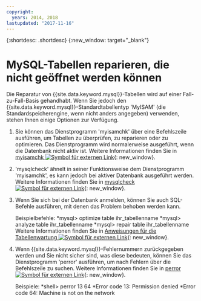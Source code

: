 ```yaml
---
copyright:
  years: 2014, 2018
lastupdated: "2017-11-16"
---
```


{:shortdesc: .shortdesc}
{:new_window: target="_blank"}

# MySQL-Tabellen reparieren, die nicht geöffnet werden können

Die Reparatur von {{site.data.keyword.mysql}}-Tabellen wird auf einer Fall-zu-Fall-Basis gehandhabt. Wenn Sie jedoch den {{site.data.keyword.mysql}}-Standardtabellentyp 'MyISAM' (die Standardspeicherengine, wenn nicht anders angegeben) verwenden, stehen Ihnen einige Optionen zur Verfügung.

1. Sie können das Dienstprogramm 'myisamchk' über eine Befehlszeile ausführen, um Tabellen zu überprüfen, zu reparieren oder zu optimieren. Das Dienstprogramm wird normalerweise ausgeführt, wenn die Datenbank nicht aktiv ist. Weitere Informationen finden Sie in [myisamchk ![Symbol für externen Link](../../icons/launch-glyph.svg "Symbol für externen Link")](http://dev.mysql.com/doc/refman/5.0/en/myisamchk.html){: new_window}.
2. 'mysqlcheck' ähnelt in seiner Funktionsweise dem Dienstprogramm 'myisamchk', es kann jedoch bei aktiver Datenbank ausgeführt werden. Weitere Informationen finden Sie in [mysqlcheck ![Symbol für externen Link](../../icons/launch-glyph.svg "Symbol für externen Link")](http://dev.mysql.com/doc/refman/5.0/en/mysqlcheck.html){: new_window}.
3. Wenn Sie sich bei der Datenbank anmelden, können Sie auch SQL-Befehle ausführen, mit denen das Problem behoben werden kann.

    Beispielbefehle:
    *mysql> optimize table ihr_tabellenname
    *mysql> analyze table ihr_tabellenname
    *mysql> repair table ihr_tabellenname
    Weitere Informationen finden Sie in [Anweisungen für die Tabellenwartung ![Symbol für externen Link](../../icons/launch-glyph.svg "Symbol für externen Link")](http://dev.mysql.com/doc/refman/5.0/en/table-maintenance-sql.html){: new_window}.
4. Wenn {{site.data.keyword.mysql}}-Fehlernummern zurückgegeben werden und Sie nicht sicher sind, was diese bedeuten, können Sie das Dienstprogramm 'perror' ausführen, um nach Fehlern über die Befehlszeile zu suchen. Weitere Informationen finden Sie in [perror ![Symbol für externen Link](../../icons/launch-glyph.svg "Symbol für externen Link")](http://dev.mysql.com/doc/refman/5.0/en/perror.html){: new_window}.

    Beispiele:
    *shell> perror 13 64
    *Error code 13: Permission denied
    *Error code 64: Machine is not on the network
